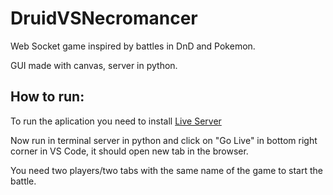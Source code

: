 # DruidVSNecromancer
Web Socket game inspired by battles in DnD and Pokemon.

GUI made with canvas, server in python.

<h2>How to run:</h2>

To run the aplication you need to install [Live Server](https://marketplace.visualstudio.com/items?itemName=ritwickdey.LiveServer)

Now run in terminal server in python and click on "Go Live" in bottom right corner in VS Code, it should open new tab in the browser.

You need two players/two tabs with the same name of the game to start the battle.
